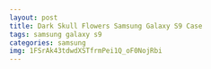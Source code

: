 ```yaml
---
layout: post
title: Dark Skull Flowers Samsung Galaxy S9 Case
tags: samsung galaxy s9
categories: samsung
img: 1FSrAk43tdwdXSTfrmPei1Q_oF0NojRbi
---
```

